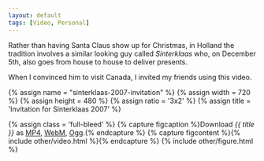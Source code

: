 ```yaml
---
layout: default
tags: [Video, Personal]
---
```



Rather than having Santa Claus show up for Christmas, in Holland the tradition
involves a similar looking guy called _Sinterklaas_ who, on December
5th, also goes from house to house to deliver presents.

When I convinced him to visit Canada, I invited my friends using this video.

{% assign name = "sinterklaas-2007-invitation" %}
{% assign width = 720 %}
{% assign height = 480 %}
{% assign ratio = '3x2' %}
{% assign title = 'Invitation for Sinterklaas 2007' %}

{% assign class = 'full-bleed' %}
{% capture figcaption %}Download <i>{{ title }}</i> as 
<a href="/videos/{{ name }}.{{ width }}x{{ height }}.mp4">MP4</a>,
<a href="/videos/{{ name }}.{{ width }}x{{ height }}.webm">WebM</a>,
<a href="/videos/{{ name }}.{{ width }}x{{ height }}.ogv">Ogg</a>.{% endcapture %}
{% capture figcontent %}{% include other/video.html %}{% endcapture %}
{% include other/figure.html %}